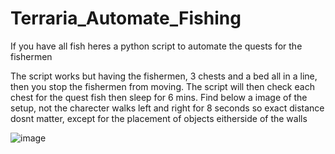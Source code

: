 # Terraria_Automate_Fishing
If you have all fish heres a python script to automate the quests for the fishermen

The script works but having the fishermen, 3 chests and a bed all in a line, then you stop the fishermen from moving. The script will then check each chest for the quest fish then sleep for 6 mins. Find below a image of the setup, not the charecter walks left and right for 8 seconds so exact distance dosnt matter, except for the placement of objects eitherside of the walls

![image](https://github.com/BizzQuit7317/Terraria_Automate_Fishing/assets/59367989/852aa2fa-8aa8-4c46-bf2e-057e5d306de0)
